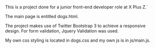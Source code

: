 This is a project done for a junior front-end developer role at X Plus Z.`

The main page is entitled dogs.html.

 The project makes use of Twitter Bootstrap 3 to achieve a responsive design. For form validation, Jquery Validation was used.
 
 My own css styling is located in dogs.css and my own js is in js/main.js. 

